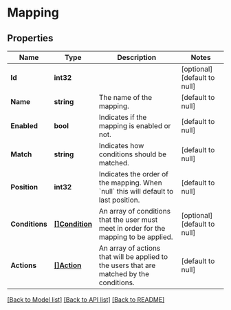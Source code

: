 # Mapping

## Properties
Name | Type | Description | Notes
------------ | ------------- | ------------- | -------------
**Id** | **int32** |  | [optional] [default to null]
**Name** | **string** | The name of the mapping. | [default to null]
**Enabled** | **bool** | Indicates if the mapping is enabled or not. | [default to null]
**Match** | **string** | Indicates how conditions should be matched. | [default to null]
**Position** | **int32** | Indicates the order of the mapping. When &#x60;null&#x60; this will default to last position. | [default to null]
**Conditions** | [**[]Condition**](condition.md) | An array of conditions that the user must meet in order for the mapping to be applied. | [optional] [default to null]
**Actions** | [**[]Action**](action.md) | An array of actions that will be applied to the users that are matched by the conditions. | [default to null]

[[Back to Model list]](../README.md#documentation-for-models) [[Back to API list]](../README.md#documentation-for-api-endpoints) [[Back to README]](../README.md)

